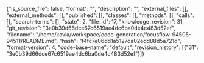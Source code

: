 {"is_source_file": false, "format": "", "description": "", "external_files": [], "external_methods": [], "published": [], "classes": [], "methods": [], "calls": [], "search-terms": [], "state": 2, "file_id": 17, "knowledge_revision": 31, "git_revision": "3e0b39d66dce67c6519ae4dc6ba0de4c483d52ef", "filename": "/home/kavia/workspace/code-generation/focusflow-94505-94511/README.md", "hash": "f4fc7e06dd1a5127da02edd88d5a721d", "format-version": 4, "code-base-name": "default", "revision_history": [{"31": "3e0b39d66dce67c6519ae4dc6ba0de4c483d52ef"}]}